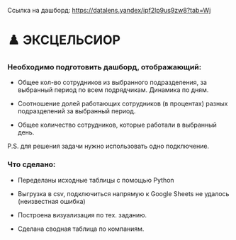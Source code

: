 Ссылка на дашборд: https://datalens.yandex/ipf2lp9us9zw8?tab=Wj

# ♟️ ЭКСЦЕЛЬСИОР

### Необходимо подготовить дашборд, отображающий:

- Общее кол-во сотрудников из выбранного подразделения, за выбранный период по всем подрядчикам. Динамика по дням.

- Соотношение долей работающих сотрудников (в процентах) разных подразделений за выбранный период.

- Общее количество сотрудников, которые работали в выбранный день.

P.S. для решения задачи нужно использовать одно подключение.

### Что сделано:

- Переделаны исходные таблицы с помощью Python

- Выгрузка в csv, подключиться напрямую к Google Sheets не удалось (неизвестная ошибка)

- Построена визуализация по тех. заданию.

- Сделана сводная таблица по компаниям.

